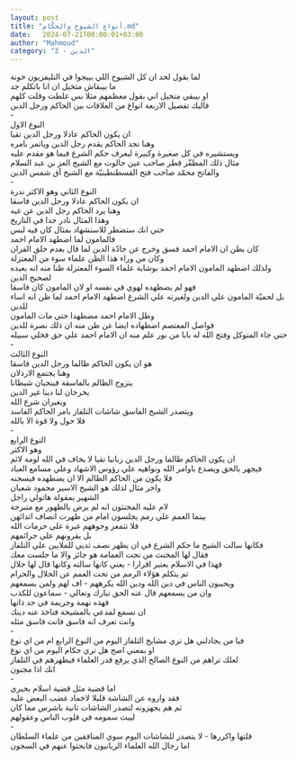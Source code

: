 ```yaml
---
layout: post
title: "أنواع الشيوخ والحكّام.md"
date:   2024-07-21T00:00:01+03:00
author: "Mahmoud"
category: "2 - الدين"
---
```

لما بقول لحد ان كل الشيوخ اللي بييجوا في التليفزيون
خونة\
ما بيبقاش متخيل ان انا باتكلم جد\
او بيبقي متخيل اني بقول معظمهم مثلا بس غلطت وقلت
كلهم\
فاليك تفصيل الاربعة انواع من العلاقات بين الحاكم ورجل
الدين\
-\
النوع الاول\
ان يكون الحاكم عادلا ورجل الدين تقيا\
وهنا تجد الحاكم يقدم رجل الدين وياتمر بامره\
ويستشيره في كل صغيرة وكبيرة ليعرف حكم الشرع فيما هو مقدم
عليه\
مثال ذلك المظفّر قطز صاحب عين جالوت مع الشيخ العز بن عبد
السلام\
والفاتح محمّد صاحب فتح القسطنطينيّة مع الشيخ آق شمس
الدين\
-\
النوع الثاني وهو الاكثر ندرة\
ان يكون الحاكم عادلا ورجل الدين فاسقا\
وهنا يرد الحاكم رجل الدين عن غيه\
وهذا المثال نادر جدا في التاريخ\
حتي انك ستضطر للاستشهاد بمثال كان فيه لبس\
فالمامون لما اضطهد الامام احمد\
كان يظن ان الامام احمد فسق وخرج عن جادّة الدين لما قال
بعدم خلق القران\
وكان من وراء هذا الظن علماء سوء من المعتزلة\
ولذلك اضطهد المامون الامام احمد بوشاية علماء السوء
المعتزلة ظنا منه انه يعيده لصحيح الدين\
فهو لم يضطهده لهوي في نفسه او لان المامون كان
فاسقا\
بل لحميّة المامون علي الدين ولغيرته علي الشرع اضطهد
الامام احمد لما ظن انه اساء للدين\
وظل الامام احمد مضطهدا حتي مات المامون\
فواصل المعتصم اضطهاده ايضا عن ظن منه ان ذلك نصرة
للدين\
حتي جاء المتوكل وفتح الله له بابا من نور علم منه ان
الامام احمد علي حق فخلي سبيله\
-\
النوع الثالث\
هو ان يكون الحاكم ظالما ورجل الدين فاسقا\
وهنا يجتمع الارذلان\
يتزوج الظالم بالفاسقة فينجبان شيطانا\
يخرجان لنا دينا غير الدين\
ويغيران شرع الله\
ويتصدر الشيخ الفاسق شاشات التلفاز بامر الحاكم
الفاسد\
فلا حول ولا قوة الا بالله\
-\
النوع الرابع\
وهو الاكثر\
ان يكون الحاكم ظالما ورجل الدين ربانيا تقيا لا يخاف في
الله لومة لائم\
فيجهر بالحق ويصدع باوامر الله ونواهيه علي رؤوس الاشهاد
وعلي مسامع العباد\
فلا يكون من الحاكم الظالم الا ان يضطهده فيسجنه\
واخر مثال لذلك هو الشيخ الاسير محمود شعبان\
الشهير بمقولة هاتولي راجل\
لام عليه المخنثون انه لم يرض بالظهور مع متبرجة\
بينما العمم علي رمم يجلسون امام من ظهرت انصاف
اثدائهن\
فلا تتمعر وجوههم غيرة علي حرمات الله\
بل يقرونهم علي جرائمهم\
فكانها سالت الشيخ ما حكم الشرع في ان يظهر نصف ثديي
للملايين علي التلفاز\
فقال لها المخنث من تحت العمامة هو جائز والا ما جلست
معك\
فهذا في الاسلام يعتبر اقرارا - يعني كانها سالته وكانها
قال لها حلال\
ثم يتكلم هؤلاء الرمم من تحت العمم عن الحلال
والحرام\
ويحببون الناس في دين الله ودين الله يكرههم - اف لهم ولمن
يسمعهم\
وان من يسمعهم قال عنه الحق تبارك وتعالي - سماعون
للكذب\
فهذه تهمة وجريمة في حد ذاتها\
ان تسمع لمدعي بالمشيخة فتاخذ عنه دينك\
وانت تعرف انه فاسق فانت فاسق مثله\
-\
فيا من يجادلني هل تري مشايخ التلفاز اليوم من النوع
الرابع ام من اي نوع\
او بمعني اصح هل تري حكام اليوم من اي نوع\
لعلك تراهم من النوع الصالح الذي يرفع قدر العلماء فيظهرهم
في التلفاز\
انك اذا مجنون\
-\
اما قضية مثل قضية اسلام بحيري\
فقد واروه عن الشاشة قليلا لاخماد غضب البعض عليه\
ثم هم يجهزونه لتصدر الشاشات ثانية باشرس مما كان\
ليبث سمومه في قلوب الناس وعقولهم\
-\
قلتها واكررها - لا يتصدر للشاشات اليوم سوي المنافقين من
علماء السلطان\
اما رجال الله العلماء الربانيون فابحثوا عنهم في
السجون
